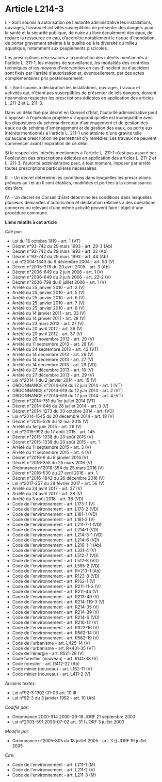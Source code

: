 # Article L214-3

I. - Sont soumis à autorisation de l'autorité administrative les installations, ouvrages, travaux et activités susceptibles
de présenter des dangers pour la santé et la sécurité publique, de nuire au libre écoulement des eaux, de réduire la
ressource en eau, d'accroître notablement le risque d'inondation, de porter gravement atteinte à la qualité ou à la diversité
du milieu aquatique, notamment aux peuplements piscicoles.

Les prescriptions nécessaires à la protection des intérêts mentionnés à l'article L. 211-1, les moyens de surveillance, les
modalités des contrôles techniques et les moyens d'intervention en cas d'incident ou d'accident sont fixés par l'arrêté
d'autorisation et, éventuellement, par des actes complémentaires pris postérieurement.

II. - Sont soumis à déclaration les installations, ouvrages, travaux et activités qui, n'étant pas susceptibles de présenter
de tels dangers, doivent néanmoins respecter les prescriptions édictées en application des articles L. 211-2 et L. 211-3.

Dans un délai fixé par décret en Conseil d'Etat, l'autorité administrative peut s'opposer à l'opération projetée s'il
apparaît qu'elle est incompatible avec les dispositions du schéma directeur d'aménagement et de gestion des eaux ou du schéma
d'aménagement et de gestion des eaux, ou porte aux intérêts mentionnés à l'article L. 211-1 une atteinte d'une gravité telle
qu'aucune prescription ne permettrait d'y remédier. Les travaux ne peuvent commencer avant l'expiration de ce délai.

Si le respect des intérêts mentionnés à l'article L. 211-1 n'est pas assuré par l'exécution des prescriptions édictées en
application des articles L. 211-2 et L. 211-3, l'autorité administrative peut, à tout moment, imposer par arrêté toutes
prescriptions particulières nécessaires.

III. - Un décret détermine les conditions dans lesquelles les prescriptions prévues au I et au II sont établies, modifiées et
portées à la connaissance des tiers.

IV. - Un décret en Conseil d'Etat détermine les conditions dans lesquelles plusieurs demandes d'autorisation et déclaration
relatives à des opérations connexes ou relevant d'une même activité peuvent faire l'objet d'une procédure commune.

**Liens relatifs à cet article**

_Cité par_:

  - Loi du 16 octobre 1919 - art. 1 (VT)
  - Décret n°93-742 du 29 mars 1993 - art. 29-3 (Ab)
  - Décret n°93-742 du 29 mars 1993 - art. 32 (Ab)
  - Décret n°93-742 du 29 mars 1993 - art. 44 (Ab)
  - Loi n°2004-1343 du 9 décembre 2004 - art. 50 (V)
  - Décret n°2005-378 du 20 avril 2005 - art. 3 (Ab)
  - Décret n°2006-649 du 2 juin 2006 - art. 1 (V)
  - Décret n°2006-649 du 2 juin 2006 - art. 22-2 (V)
  - Décret n°2006-798 du 6 juillet 2006 - art. 1 (V)
  - Arrêté du 25 janvier 2010 - art. 3 (V)
  - Arrêté du 25 janvier 2010 - art. 5 (V)
  - Arrêté du 25 janvier 2010 - art. 6 (V)
  - Arrêté du 25 janvier 2010 - art. 7 (V)
  - Arrêté du 25 janvier 2010 - art. 8 (V)
  - Arrêté du 14 janvier 2011 - art. 33 (V)
  - Arrêté du 14 janvier 2011 - art. 28 (V)
  - Arrêté du 23 mars 2012 - art. 27 (V)
  - Arrêté du 20 avril 2012 - art. 36 (V)
  - Arrêté du 20 avril 2012 - art. 37 (V)
  - Arrêté du 26 novembre 2012 - art. 29 (V)
  - Arrêté du 11 septembre 2013 - art. 28 (V)
  - Arrêté du 24 septembre 2013 - art. 43 (VT)
  - Arrêté du 14 décembre 2013 - art. 26 (V)
  - Arrêté du 14 décembre 2013 - art. 27 (V)
  - Arrêté du 14 décembre 2013 - art. 29 (VD)
  - Arrêté du 27 décembre 2013 - art. 18 (V)
  - Arrêté du 27 décembre 2013 - art. 29 (V)
  - Loi n°2014-1 du 2 janvier 2014 - art. 15 (V)
  - ORDONNANCE n°2014-619 du 12 juin 2014 - art. 1 (VT)
  - ORDONNANCE n°2014-619 du 12 juin 2014 - art. 2 (VT)
  - ORDONNANCE n°2014-619 du 12 juin 2014 - art. 4 (VT)
  - Décret n°2014-751 du 1er juillet 2014 (VT)
  - Décret n°2014-846 du 28 juillet 2014 - art. 3 (V)
  - Décret n°2014-1273 du 30 octobre 2014 - art. (VD)
  - Loi n°2014-1545 du 20 décembre 2014 - art. 18 (V)
  - Décret n°2015-526 du 12 mai 2015 (V)
  - Arrêté du 1er juin 2015 - art. 29 (V)
  - Loi n°2015-992 du 17 août 2015 - art. 145
  - Décret n°2015-1038 du 20 août 2015 (V)
  - Décret n°2015-1038 du 20 août 2015 - art. 1
  - Arrêté du 11 septembre 2015 - art. 3 (V)
  - Arrêté du 11 septembre 2015 - art. 4 (V)
  - Décret n°2016-9 du 8 janvier 2016 (V)
  - Décret n°2016-355 du 25 mars 2016 (V)
  - Ordonnance n°2016-354 du 25 mars 2016 (V)
  - Décret n°2016-530 du 27 avril 2016 - art. 1
  - Décret n°2016-1842 du 26 décembre 2016 (V)
  - Loi n°2017-257 du 28 février 2017 - art. 56 (V)
  - Arrêté du 24 avril 2017 - art. 27 (V)
  - Arrêté du 24 avril 2017 - art. 28 (V)
  - Arrêté du 3 août 2018 - art. 38 (VD)
  - Code de l'environnement - art. L173-1 (V)
  - Code de l'environnement - art. L173-2 (VD)
  - Code de l'environnement - art. L181-1 (VD)
  - Code de l'environnement - art. L181-2 (V)
  - Code de l'environnement - art. L211-7-1 (VD)
  - Code de l'environnement - art. L214-1 (VD)
  - Code de l'environnement - art. L214-3-1 (VD)
  - Code de l'environnement - art. L214-6 (VD)
  - Code de l'environnement - art. L216-1-1 (Ab)
  - Code de l'environnement - art. L331-4 (V)
  - Code de l'environnement - art. L512-7 (VD)
  - Code de l'environnement - art. L512-8 (VD)
  - Code de l'environnement - art. L555-2 (VD)
  - Code de l'environnement - art. R*213-1 (Ab)
  - Code de l'environnement - art. R123-8 (VD)
  - Code de l'environnement - art. R162-1 (V)
  - Code de l'environnement - art. R211-11-3 (V)
  - Code de l'environnement - art. R211-44 (V)
  - Code de l'environnement - art. R213-49 (V)
  - Code de l'environnement - art. R214-119-3 (V)
  - Code de l'environnement - art. R214-35 (V)
  - Code de l'environnement - art. R214-39 (V)
  - Code de l'environnement - art. R214-6 (VD)
  - Code de l'environnement - art. R216-12 (V)
  - Code de l'environnement - art. R322-16 (V)
  - Code de l'environnement - art. R562-14 (V)
  - Code de l'environnement - art. R562-19 (V)
  - Code de l'urbanisme - art. L425-14 (V)
  - Code de l'urbanisme - art. R*431-35 (VT)
  - Code de l'énergie - art. R521-28 (V)
  - Code forestier (nouveau) - art. R141-33 (V)
  - Code forestier - art. R412-22 (Ab)
  - Code minier (nouveau) - art. L162-11 (V)
  - Code minier (nouveau) - art. L411-2 (V)

_Anciens textes_:

  - Loi n°92-3 1992-01-03 art. 10 III
  - Loi n°92-3 du 3 janvier 1992 - art. 10 (Ab)

_Codifié par_:

  - Ordonnance 2000-914 2000-09-18 JORF 21 septembre 2000
  - Loi n°2003-591 2003-07-02 art. 31 I JORF 3 juillet 2003

_Modifié par_:

  - Ordonnance n°2005-805 du 18 juillet 2005 - art. 3 () JORF 19 juillet 2005

_Cite_:

  - Code de l'environnement - art. L211-1 (M)
  - Code de l'environnement - art. L211-2 (V)
  - Code de l'environnement - art. L211-3 (M)
